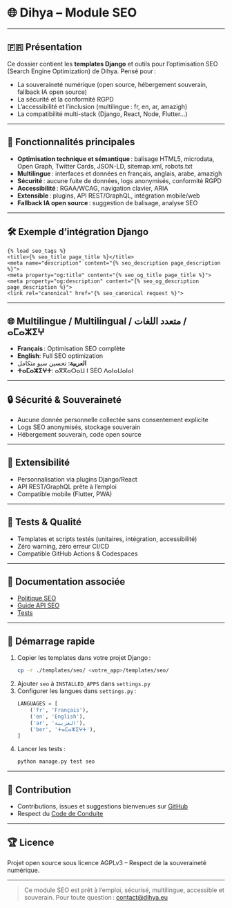 # 🌐 Dihya – Module SEO

---

## 🇫🇷 Présentation

Ce dossier contient les **templates Django** et outils pour l’optimisation SEO (Search Engine Optimization) de Dihya.
Pensé pour :
- La souveraineté numérique (open source, hébergement souverain, fallback IA open source)
- La sécurité et la conformité RGPD
- L’accessibilité et l’inclusion (multilingue : fr, en, ar, amazigh)
- La compatibilité multi-stack (Django, React, Node, Flutter…)

---

## 🚀 Fonctionnalités principales

- **Optimisation technique et sémantique** : balisage HTML5, microdata, Open Graph, Twitter Cards, JSON-LD, sitemap.xml, robots.txt
- **Multilingue** : interfaces et données en français, anglais, arabe, amazigh
- **Sécurité** : aucune fuite de données, logs anonymisés, conformité RGPD
- **Accessibilité** : RGAA/WCAG, navigation clavier, ARIA
- **Extensible** : plugins, API REST/GraphQL, intégration mobile/web
- **Fallback IA open source** : suggestion de balisage, analyse SEO

---

## 🛠️ Exemple d’intégration Django

```django
{% load seo_tags %}
<title>{% seo_title page_title %}</title>
<meta name="description" content="{% seo_description page_description %}">
<meta property="og:title" content="{% seo_og_title page_title %}">
<meta property="og:description" content="{% seo_og_description page_description %}">
<link rel="canonical" href="{% seo_canonical request %}">
```

---

## 🌐 Multilingue / Multilingual / متعدد اللغات / ⴰⵎⴰⵣⵉⵖ

- **Français** : Optimisation SEO complète
- **English**: Full SEO optimization
- **العربية**: تحسين سيو متكامل
- **ⵜⴰⵎⴰⵣⵉⵖⵜ**: ⴰⴳⴳⴰⵔⴰⵡ ⵏ SEO ⴷⴰⵏⴰⵡⴰⵏⴰⵏ

---

## 🔒 Sécurité & Souveraineté

- Aucune donnée personnelle collectée sans consentement explicite
- Logs SEO anonymisés, stockage souverain
- Hébergement souverain, code open source

---

## 🧩 Extensibilité

- Personnalisation via plugins Django/React
- API REST/GraphQL prête à l’emploi
- Compatible mobile (Flutter, PWA)

---

## 🧪 Tests & Qualité

- Templates et scripts testés (unitaires, intégration, accessibilité)
- Zéro warning, zéro erreur CI/CD
- Compatible GitHub Actions & Codespaces

---

## 📄 Documentation associée

- [Politique SEO](./policy.md)
- [Guide API SEO](../../../../docs/api_seo.md)
- [Tests](../../../../tests/seo/)

---

## 🏁 Démarrage rapide

1. Copier les templates dans votre projet Django :
   ```bash
   cp -r ./templates/seo/ <votre_app>/templates/seo/
   ```
2. Ajouter `seo` à `INSTALLED_APPS` dans `settings.py`
3. Configurer les langues dans `settings.py` :
   ```python
   LANGUAGES = [
       ('fr', 'Français'),
       ('en', 'English'),
       ('ar', 'العربية'),
       ('ber', 'ⵜⴰⵎⴰⵣⵉⵖⵜ'),
   ]
   ```
4. Lancer les tests :
   ```bash
   python manage.py test seo
   ```

---

## 🤝 Contribution

- Contributions, issues et suggestions bienvenues sur [GitHub](https://github.com/DihyaOrg/Dihya)
- Respect du [Code de Conduite](../../../../CODE_OF_CONDUCT.md)

---

## 🏆 Licence

Projet open source sous licence AGPLv3 – Respect de la souveraineté numérique.

---

> Ce module SEO est prêt à l’emploi, sécurisé, multilingue, accessible et souverain.
> Pour toute question : [contact@dihya.eu](mailto:contact@dihya.eu)
